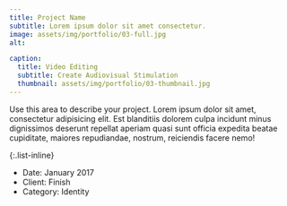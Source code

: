 ```yaml
---
title: Project Name
subtitle: Lorem ipsum dolor sit amet consectetur.
image: assets/img/portfolio/03-full.jpg
alt: 

caption:
  title: Video Editing
  subtitle: Create Audiovisual Stimulation
  thumbnail: assets/img/portfolio/03-thumbnail.jpg
---
```

Use this area to describe your project. Lorem ipsum dolor sit amet, consectetur adipisicing elit. Est blanditiis dolorem culpa incidunt minus dignissimos deserunt repellat aperiam quasi sunt officia expedita beatae cupiditate, maiores repudiandae, nostrum, reiciendis facere nemo!

{:.list-inline}
- Date: January 2017
- Client: Finish
- Category: Identity

